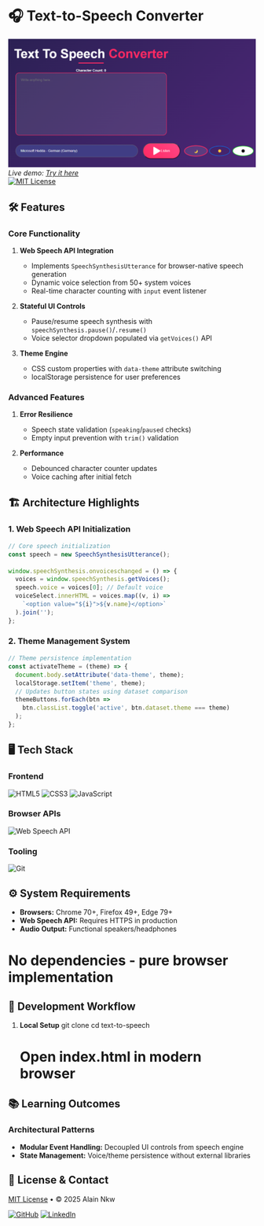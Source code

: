 # 🎧 **Text-to-Speech Converter**

![Project Demo](./text_to_speech_img/images/texttospeech.png)  
*Live demo: [Try it here]( https://nkwili.github.io/TEXT-TO-SPEECH-CONVERTER/ )*  
[![MIT License](https://img.shields.io/badge/license-MIT-green)](LICENSE)

## 🛠 Features

### Core Functionality
1. **Web Speech API Integration**  
   - Implements `SpeechSynthesisUtterance` for browser-native speech generation
   - Dynamic voice selection from 50+ system voices
   - Real-time character counting with `input` event listener

2. **Stateful UI Controls**  
   - Pause/resume speech synthesis with `speechSynthesis.pause()`/`.resume()`
   - Voice selector dropdown populated via `getVoices()` API

3. **Theme Engine**  
   - CSS custom properties with `data-theme` attribute switching
   - localStorage persistence for user preferences

### Advanced Features
1. **Error Resilience**  
   - Speech state validation (`speaking`/`paused` checks)
   - Empty input prevention with `trim()` validation

2. **Performance**  
   - Debounced character counter updates
   - Voice caching after initial fetch

## 🏗 Architecture Highlights

### 1. Web Speech API Initialization
```javascript
// Core speech initialization
const speech = new SpeechSynthesisUtterance();

window.speechSynthesis.onvoiceschanged = () => {
  voices = window.speechSynthesis.getVoices();
  speech.voice = voices[0]; // Default voice
  voiceSelect.innerHTML = voices.map((v, i) => 
    `<option value="${i}">${v.name}</option>`
  ).join('');
};
```

### 2. Theme Management System
```javascript
// Theme persistence implementation
const activateTheme = (theme) => {
  document.body.setAttribute('data-theme', theme);
  localStorage.setItem('theme', theme);
  // Updates button states using dataset comparison
  themeButtons.forEach(btn => 
    btn.classList.toggle('active', btn.dataset.theme === theme)
  );
};
```

## 🖥 Tech Stack

### Frontend
![HTML5](https://img.shields.io/badge/HTML5-E34F26?logo=html5&logoColor=white)
![CSS3](https://img.shields.io/badge/CSS3-1572B6?logo=css3&logoColor=white)
![JavaScript](https://img.shields.io/badge/JavaScript-ES6+-F7DF1E?logo=javascript)

### Browser APIs
![Web Speech API](https://img.shields.io/badge/Web_Speech_API-LEVEL_2-009688)

### Tooling
![Git](https://img.shields.io/badge/Git-F05032?logo=git&logoColor=white)

## ⚙ System Requirements

- **Browsers:** Chrome 70+, Firefox 49+, Edge 79+
- **Web Speech API:** Requires HTTPS in production
- **Audio Output:** Functional speakers/headphones


# No dependencies - pure browser implementation


## 🚀 Development Workflow

1. **Local Setup**
   git clone 
   cd text-to-speech
   # Open index.html in modern browser


## 📚 Learning Outcomes

### Architectural Patterns
- **Modular Event Handling:** Decoupled UI controls from speech engine
- **State Management:** Voice/theme persistence without external libraries



## 📜 License & Contact

[MIT License](LICENSE) • © 2025 Alain Nkw 

[![GitHub](https://img.shields.io/badge/GitHub-Profile-181717?logo=github)](https://github.com/NKWILI)
[![LinkedIn](https://img.shields.io/badge/LinkedIn-Profile-0A66C2?logo=linkedin)](https://www.linkedin.com/in/alain-ngongang-0b57ab19a/)


